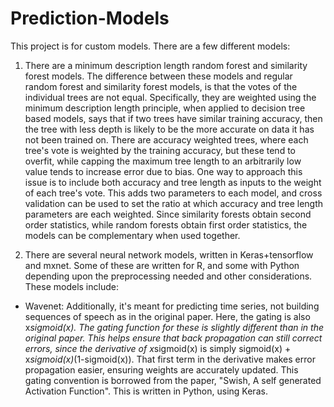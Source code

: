 # Prediction-Models

This project is for custom models. There are a few different models:

1) There are a minimum description length random forest and similarity forest models. The difference between these models and regular random forest and similarity forest models, is that the votes of the individual trees are not equal. Specifically, they are weighted using the minimum description length principle, when applied to decision tree based models, says that if two trees have similar training accuracy, then the tree with less depth is likely to be the more accurate on data it has not been trained on. There are accuracy weighted trees, where each tree's vote is weighted by the training accuracy, but these tend to overfit, while capping the maximum tree length to an arbitrarily low value tends to increase error due to bias. One way to approach this issue is to include both accuracy and tree length as inputs to the weight of each tree's vote. This adds two parameters to each model, and cross validation can be used to set the ratio at which accuracy and tree length parameters are each weighted. Since similarity forests obtain second order statistics, while random forests obtain first order statistics, the models can be complementary when used together.


2) There are several neural network models, written in Keras+tensorflow and mxnet. Some of these are written for R, and some with Python depending upon the preprocessing needed and other considerations. These models include:

- Wavenet:  Additionally, it's meant for predicting time series, not building sequences of speech as in the original paper.  Here, the gating is also x*sigmoid(x). The gating function for these is slightly different than in the original paper. This helps ensure that back propagation can still correct errors, since the derivative of x*sigmoid(x) is simply sigmoid(x) + x*sigmoid(x)*(1-sigmoid(x)). That first term in the derivative makes error propagation easier, ensuring weights are accurately updated. This gating convention is borrowed from the paper,  "Swish, A self generated Activation Function". This is written in Python, using Keras.

